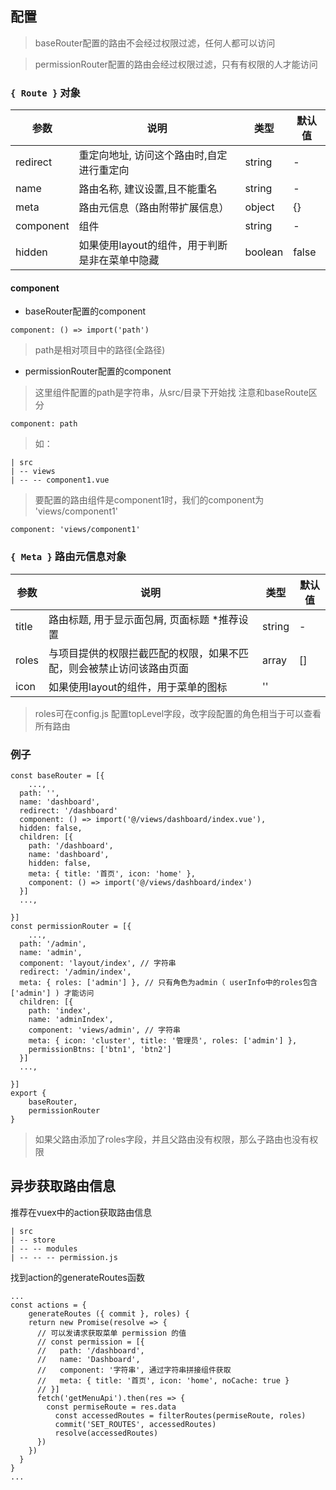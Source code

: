 ## 配置
> baseRouter配置的路由不会经过权限过滤，任何人都可以访问


> permissionRouter配置的路由会经过权限过滤，只有有权限的人才能访问

### `{ Route }` 对象
| 参数     | 说明                                      | 类型    | 默认值 |
| -------- | ----------------------------------------- | ------- | ------ |
| redirect | 重定向地址, 访问这个路由时,自定进行重定向 | string  | -      |
| name     | 路由名称, 建议设置,且不能重名            | string  | -      |
| meta     | 路由元信息（路由附带扩展信息）            | object  | {}     |
| component     | 组件            | string |  -  |
| hidden   |  如果使用layout的组件，用于判断是非在菜单中隐藏 | boolean | false

#### component
- baseRouter配置的component

```
component: () => import('path')
```

> path是相对项目中的路径(全路径)

- permissionRouter配置的component

> 这里组件配置的path是字符串，从src/目录下开始找
> 注意和baseRoute区分
```
component: path
```
> 如：
```
| src
| -- views
| -- -- component1.vue
```
> 要配置的路由组件是component1时，我们的component为 'views/component1'
```
component: 'views/component1'
```


### `{ Meta }` 路由元信息对象

| 参数                | 说明                                                         | 类型    | 默认值 |
| ------------------- | ------------------------------------------------------------ | ------- | ------ |
| title               | 路由标题, 用于显示面包屑, 页面标题 *推荐设置                 | string  | -      |
| roles          | 与项目提供的权限拦截匹配的权限，如果不匹配，则会被禁止访问该路由页面 | array   | []     |
| icon          | 如果使用layout的组件，用于菜单的图标   | ''    |

> roles可在config.js 配置topLevel字段，改字段配置的角色相当于可以查看所有路由

### 例子
```
const baseRouter = [{
	...,
  path: '',
  name: 'dashboard',
  redirect: '/dashboard'
  component: () => import('@/views/dashboard/index.vue'),
  hidden: false,
  children: [{
    path: '/dashboard',
    name: 'dashboard',
    hidden: false,
    meta: { title: '首页', icon: 'home' },
    component: () => import('@/views/dashboard/index')
  }]
  ...,

}]
const permissionRouter = [{
	...,
  path: '/admin',
  name: 'admin',
  component: 'layout/index', // 字符串
  redirect: '/admin/index',
  meta: { roles: ['admin'] }, // 只有角色为admin（ userInfo中的roles包含['admin'] ) 才能访问
  children: [{
    path: 'index',
    name: 'adminIndex',
    component: 'views/admin', // 字符串
    meta: { icon: 'cluster', title: '管理员', roles: ['admin'] },
    permissionBtns: ['btn1', 'btn2']
  }]
  ...,

}]
export {
    baseRouter,
    permissionRouter
}
```

> 如果父路由添加了roles字段，并且父路由没有权限，那么子路由也没有权限

## 异步获取路由信息
推荐在vuex中的action获取路由信息
```
| src
| -- store
| -- -- modules
| -- -- -- permission.js
```

找到action的generateRoutes函数
```
...
const actions = {
	generateRoutes ({ commit }, roles) {
    return new Promise(resolve => {
      // 可以发请求获取菜单 permission 的值
      // const permission = [{
      //   path: '/dashboard',
      //   name: 'Dashboard',
      //   component: '字符串', 通过字符串拼接组件获取
      //   meta: { title: '首页', icon: 'home', noCache: true }
      // }]
      fetch('getMenuApi').then(res => {
      	const permiseRoute = res.data
	      const accessedRoutes = filterRoutes(permiseRoute, roles)
	      commit('SET_ROUTES', accessedRoutes)
	      resolve(accessedRoutes)
      })
    })
  }
}
...
```
